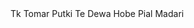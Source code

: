 <html>
  <head>

  </head>
  <body
   class="large-text"> Tk Tomar Putki Te Dewa Hobe Pial Madari
  </body>
</html>
